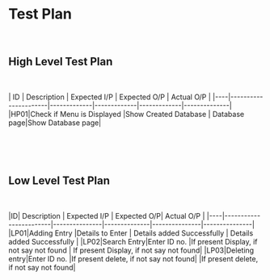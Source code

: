 # Test Plan
<br>

## High Level Test Plan
<br>

| ID | Description | Expected I/P | Expected O/P | Actual O/P | 
|----|----------------------|-------------|-------------|-------------|--------------|
|HP01|Check if Menu is Displayed |Show Created Database | Database page|Show Database page|


<br>
<br>
<br>

## Low Level Test Plan
<br>

|ID| Description | Expected I/P | Expected O/P| Actual O/P |
|----|------------------------|---------------|--------------|---------------|---------------|
|LP01|Adding Entry  |Details to Enter | Details added Successfully | Details added Successfully |
|LP02|Search Entry|Enter ID no. |If present Display, if not say not found | If present Display, if not say not found|
|LP03|Deleting entry|Enter ID no. |If present delete, if not say not found| |If present delete, if not say not found|
